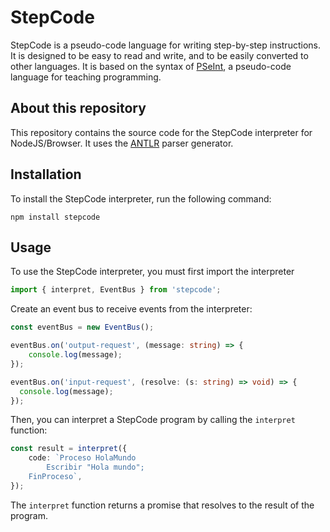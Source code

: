 # StepCode

StepCode is a pseudo-code language for writing step-by-step instructions. It is designed to be easy to read and write, 
and to be easily converted to other languages. It is based on the syntax
of [PSeInt](http://pseint.sourceforge.net/), a pseudo-code language for teaching programming.

## About this repository

This repository contains the source code for the StepCode interpreter for NodeJS/Browser. 
It uses the [ANTLR](http://www.antlr.org/) parser generator.

## Installation

To install the StepCode interpreter, run the following command:

```
npm install stepcode
```

## Usage

To use the StepCode interpreter, you must first import the interpreter

```typescript
import { interpret, EventBus } from 'stepcode';
```

Create an event bus to receive events from the interpreter:

```typescript
const eventBus = new EventBus();

eventBus.on('output-request', (message: string) => {
    console.log(message);
});

eventBus.on('input-request', (resolve: (s: string) => void) => {
  console.log(message);
});
```

Then, you can interpret a StepCode program by calling the `interpret` function:

```typescript
const result = interpret({
    code: `Proceso HolaMundo
        Escribir "Hola mundo";
    FinProceso`,
});
```

The `interpret` function returns a promise that resolves to the result of the program.

